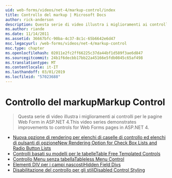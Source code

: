 ```yaml
---
uid: web-forms/videos/net-4/markup-control/index
title: Controllo del markup | Microsoft Docs
author: rick-anderson
description: Questa serie di video illustra i miglioramenti ai controlli per le pagine Web Form in ASP.NET 4.
ms.author: riande
ms.date: 11/14/2011
ms.assetid: 36667bfc-90ba-4c37-8c1c-65b6642e6d47
msc.legacyurl: /web-forms/videos/net-4/markup-control
msc.type: chapter
ms.openlocfilehash: 02011e2fc2ff66225c37da44bf1d589f3ae6d847
ms.sourcegitcommit: 24b1f6decbb17bb22a45166e5fdb0845c65af498
ms.translationtype: MT
ms.contentlocale: it-IT
ms.lasthandoff: 03/01/2019
ms.locfileid: "57023688"
---
```

<a name="markup-control"></a><span data-ttu-id="0dafc-103">Controllo del markup</span><span class="sxs-lookup"><span data-stu-id="0dafc-103">Markup Control</span></span>
====================
> <span data-ttu-id="0dafc-104">Questa serie di video illustra i miglioramenti ai controlli per le pagine Web Form in ASP.NET 4.</span><span class="sxs-lookup"><span data-stu-id="0dafc-104">This video series demonstrates improvements to controls for Web Forms pages in ASP.NET 4.</span></span>


- [<span data-ttu-id="0dafc-105">Nuova opzione di rendering per elenchi di caselle di controllo ed elenchi di pulsanti di opzione</span><span class="sxs-lookup"><span data-stu-id="0dafc-105">New Rendering Option for Check Box Lists and Radio Button Lists</span></span>](aspnet-4-quick-hit-new-rendering-option-for-check-box-lists-and-radio-button-lists.md)
- [<span data-ttu-id="0dafc-106">Controlli basati su modelli per le tabelle</span><span class="sxs-lookup"><span data-stu-id="0dafc-106">Table Free Templated Controls</span></span>](aspnet-4-quick-hit-table-free-templated-controls.md)
- [<span data-ttu-id="0dafc-107">Controllo Menu senza tabella</span><span class="sxs-lookup"><span data-stu-id="0dafc-107">Tableless Menu Control</span></span>](aspnet-4-quick-hit-tableless-menu-control.md)
- [<span data-ttu-id="0dafc-108">Elementi DIV per i campi nascosti</span><span class="sxs-lookup"><span data-stu-id="0dafc-108">Hidden Field Divs</span></span>](aspnet-4-quick-hit-hidden-field-divs.md)
- [<span data-ttu-id="0dafc-109">Disabilitazione del controllo per gli stili</span><span class="sxs-lookup"><span data-stu-id="0dafc-109">Disabled Control Styling</span></span>](aspnet-4-quick-hit-disabled-control-styling.md)
